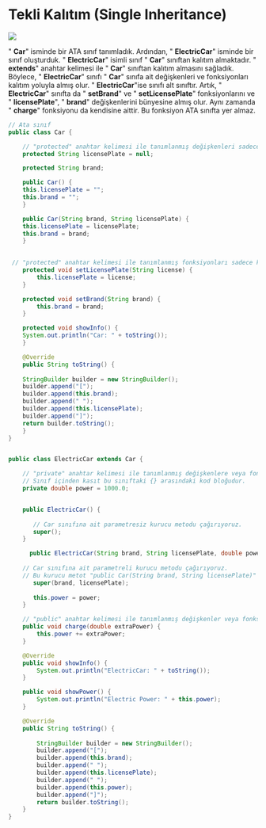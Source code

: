 # Tekli Kalıtım (Single Inheritance) 

![](/Users/kodluyoruz/Projeler/kodluyoruz/taskforce/java/java-102/object-oriented-programming/figures/single-inheritence.png)



&quot; **Car**&quot; isminde bir ATA sınıf tanımladık. Ardından, &quot; **ElectricCar**&quot; isminde bir sınıf oluşturduk. &quot; **ElectricCar**&quot; isimli sınıf &quot; **Car**&quot; sınıftan kalıtım almaktadır. &quot; **extends**&quot; anahtar kelimesi ile &quot; **Car**&quot; sınıftan kalıtım almasını sağladık. Böylece, &quot; **ElectricCar**&quot; sınıfı &quot; **Car**&quot; sınıfa ait değişkenleri ve fonksiyonları kalıtım yoluyla almış olur. &quot; **ElectricCar**&quot;ise sınıfı alt sınıftır. Artık, &quot; **ElectricCar**&quot; sınıfta da &quot; **setBrand**&quot; ve &quot; **setLicensePlate**&quot; fonksiyonlarını ve &quot; **licensePlate**&quot;, &quot; **brand**&quot; değişkenlerini bünyesine almış olur. Aynı zamanda &quot; **charge**&quot; fonksiyonu da kendisine aittir. Bu fonksiyon ATA sınıfta yer almaz.

````java
// Ata sınıf
public class Car {

	// "protected" anahtar kelimesi ile tanımlanmış değişkenleri sadece kalıtım alan alt sınıflar erişebilir.
    protected String licensePlate = null;

    protected String brand;

    public Car() {
	this.licensePlate = "";
	this.brand = "";
    }

    public Car(String brand, String licensePlate) {
	this.licensePlate = licensePlate;
	this.brand = brand;
    }

    
 // "protected" anahtar kelimesi ile tanımlanmış fonksiyonları sadece kalıtım alan alt sınıflar erişebilir.
    protected void setLicensePlate(String license) {
        this.licensePlate = license;
    }

    protected void setBrand(String brand) {
    	this.brand = brand;
    }

    protected void showInfo() {
	System.out.println("Car: " + toString());
    }

    @Override
    public String toString() {
	
	StringBuilder builder = new StringBuilder();
	builder.append("[");
	builder.append(this.brand);
	builder.append(" ");
	builder.append(this.licensePlate);
	builder.append("]");
	return builder.toString();
    }
}


public class ElectricCar extends Car {

	// "private" anahtar kelimesi ile tanımlanmış değişkenlere veya fonksiyonlara sadece sınıf içinden erişebilir.
	// Sınıf içinden kasıt bu sınıftaki {} arasındaki kod bloğudur.
	private double power = 1000.0;


	public ElectricCar() {
	
	   // Car sınıfına ait parametresiz kurucu metodu çağırıyoruz.
	   super();
	}

      public ElectricCar(String brand, String licensePlate, double power) {
	
	// Car sınıfına ait parametreli kurucu metodu çağırıyoruz.
	// Bu kurucu metot "public Car(String brand, String licensePlate)" kendisidir.
	   super(brand, licensePlate);
	
	   this.power = power;
	}

	// "public" anahtar kelimesi ile tanımlanmış değişkenler veya fonksiyonlar sınıf dışından çağrılabilir. Dışarıya açık demektedir.
	public void charge(double extraPower) {
		this.power += extraPower;
	}

	@Override
	public void showInfo() {
		System.out.println("ElectricCar: " + toString());
	}

	public void showPower() {
		System.out.println("Electric Power: " + this.power);
	}

	@Override
	public String toString() {
	
		StringBuilder builder = new StringBuilder();
		builder.append("[");
		builder.append(this.brand);
		builder.append(" ");
		builder.append(this.licensePlate);
		builder.append(" ");
		builder.append(this.power);
		builder.append("]");
		return builder.toString();
	}
}
````

